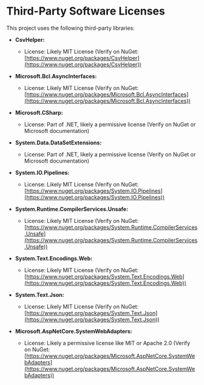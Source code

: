 # Third-Party Software Licenses

This project uses the following third-party libraries:

*   **CsvHelper:**
    *   License: Likely MIT License (Verify on NuGet: [https://www.nuget.org/packages/CsvHelper](https://www.nuget.org/packages/CsvHelper))

*   **Microsoft.Bcl.AsyncInterfaces:**
    *   License: Likely MIT License (Verify on NuGet: [https://www.nuget.org/packages/Microsoft.Bcl.AsyncInterfaces](https://www.nuget.org/packages/Microsoft.Bcl.AsyncInterfaces))

*   **Microsoft.CSharp:**
    *   License: Part of .NET, likely a permissive license (Verify on NuGet or Microsoft documentation)

*   **System.Data.DataSetExtensions:**
    *   License: Part of .NET, likely a permissive license (Verify on NuGet or Microsoft documentation)

*   **System.IO.Pipelines:**
    *   License: Likely MIT License (Verify on NuGet: [https://www.nuget.org/packages/System.IO.Pipelines](https://www.nuget.org/packages/System.IO.Pipelines))

*   **System.Runtime.CompilerServices.Unsafe:**
    *   License: Likely MIT License (Verify on NuGet: [https://www.nuget.org/packages/System.Runtime.CompilerServices.Unsafe](https://www.nuget.org/packages/System.Runtime.CompilerServices.Unsafe))

*   **System.Text.Encodings.Web:**
    *   License: Likely MIT License (Verify on NuGet: [https://www.nuget.org/packages/System.Text.Encodings.Web](https://www.nuget.org/packages/System.Text.Encodings.Web))

*   **System.Text.Json:**
    *   License: Likely MIT License (Verify on NuGet: [https://www.nuget.org/packages/System.Text.Json](https://www.nuget.org/packages/System.Text.Json))

*   **Microsoft.AspNetCore.SystemWebAdapters:**
    *   License: Likely a permissive license like MIT or Apache 2.0 (Verify on NuGet: [https://www.nuget.org/packages/Microsoft.AspNetCore.SystemWebAdapters](https://www.nuget.org/packages/Microsoft.AspNetCore.SystemWebAdapters))
